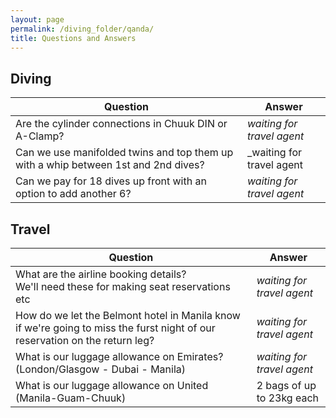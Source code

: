 ```yaml
---
layout: page
permalink: /diving_folder/qanda/
title: Questions and Answers
---
```


## Diving

| Question | Answer |
| ------------------------- | ------------------------- |
| Are the cylinder connections in Chuuk DIN or A-Clamp? | _waiting for travel agent_ |
| Can we use manifolded twins and top them up with a whip between 1st and 2nd dives? | _waiting for travel agent |
| Can we pay for 18 dives up front with an option to add another 6? | _waiting for travel agent_ |


## Travel

| Question | Answer |
| ------------------------- | ------------------------- |
| What are the airline booking details? <br>We'll need these for making seat reservations etc  | _waiting for travel agent_  |
| How do we let the Belmont hotel in Manila know if we're going to miss the furst night of our reservation on the return leg? | _waiting for travel agent_ |
| What is our luggage allowance on Emirates? (London/Glasgow - Dubai - Manila) | _waiting for travel agent_ |
| What is our luggage allowance on United (Manila-Guam-Chuuk) | 2 bags of up to 23kg each |

